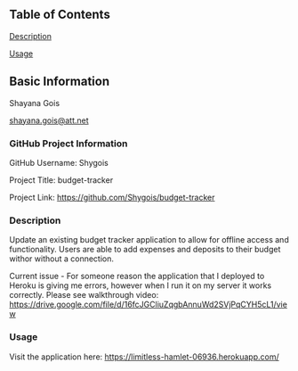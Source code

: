 ## Table of Contents 
[Description](#description)

[Usage](#usage)


## Basic Information
Shayana Gois

shayana.gois@att.net
  

### GitHub Project Information
GitHub Username: Shygois
  
Project Title: budget-tracker
  
Project Link: https://github.com/Shygois/budget-tracker

<a name="description"></a>
### Description
Update an existing budget tracker application to allow for offline access and functionality. Users are able to add expenses and deposits to their budget withor without a connection. 

Current issue - For someone reason the application that I deployed to Heroku is giving me errors, however when I run it on my server it works correctly. Please see walkthrough video: https://drive.google.com/file/d/16fcJGCliuZqgbAnnuWd2SVjPqCYH5cL1/view

<a name="usage"></a>
### Usage
Visit the application here: https://limitless-hamlet-06936.herokuapp.com/

